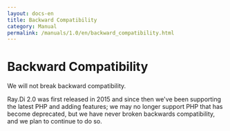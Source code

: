 ```yaml
---
layout: docs-en
title: Backward Compatibility
category: Manual
permalink: /manuals/1.0/en/backward_compatibility.html
---
```

# Backward Compatibility

We will not break backward compatibility.

Ray.Di 2.0 was first released in 2015 and since then we've been supporting the latest PHP and adding features; we may no longer support PHP that has become deprecated, but we have never broken backwards compatibility, and we plan to continue to do so.
